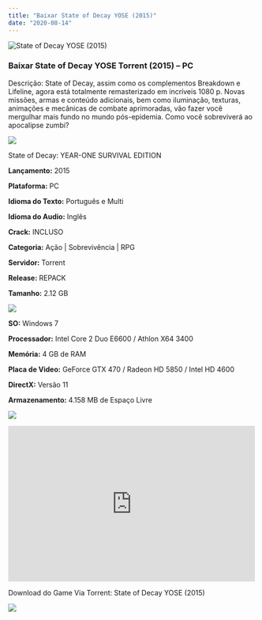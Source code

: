 ```yaml
---
title: "Baixar State of Decay YOSE (2015)"
date: "2020-08-14"
---
```


![State of Decay YOSE (2015)](https://1.bp.blogspot.com/-dvgBbhJHI_I/XtannP8l1jI/AAAAAAAAAfM/dWH4cfNL0QMLukUkIE7XWf-6-4vww1HpQCNcBGAsYHQ/s320/poster.jpg "State of Decay YOSE (2015)")

### Baixar State of Decay YOSE Torrent (2015) – PC

Descrição: State of Decay, assim como os complementos Breakdown e Lifeline, agora está totalmente remasterizado em incríveis 1080 p. Novas missões, armas e conteúdo adicionais, bem como iluminação, texturas, animações e mecânicas de combate aprimoradas, vão fazer você mergulhar mais fundo no mundo pós-epidemia. Como você sobreviverá ao apocalipse zumbi?

![](https://1.bp.blogspot.com/-XIAoZor_ewQ/Xt6k8H1cWZI/AAAAAAAAAi0/oGRR_ah4Rf449lfQQZDiX_22jAu7LLnJACPcBGAYYCw/s400/Bot{1e4a638742c4ba6e593ba415a1cdf07bd8fcfe8eb821de52635c6c59191c9881}25C3{1e4a638742c4ba6e593ba415a1cdf07bd8fcfe8eb821de52635c6c59191c9881}25A3o{1e4a638742c4ba6e593ba415a1cdf07bd8fcfe8eb821de52635c6c59191c9881}2Bde{1e4a638742c4ba6e593ba415a1cdf07bd8fcfe8eb821de52635c6c59191c9881}2BInforma{1e4a638742c4ba6e593ba415a1cdf07bd8fcfe8eb821de52635c6c59191c9881}25C3{1e4a638742c4ba6e593ba415a1cdf07bd8fcfe8eb821de52635c6c59191c9881}25A7{1e4a638742c4ba6e593ba415a1cdf07bd8fcfe8eb821de52635c6c59191c9881}25C3{1e4a638742c4ba6e593ba415a1cdf07bd8fcfe8eb821de52635c6c59191c9881}25B5es.jpg)

State of Decay: YEAR-ONE SURVIVAL EDITION

**Lançamento:** 2015

**Plataforma:** PC

**Idioma do Texto:** Português e Multi

**Idioma do Audio:** Inglês

**Crack:** INCLUSO

**Categoria:** Ação | Sobrevivência | RPG

**Servidor:** Torrent

**Release:** REPACK

**Tamanho:** 2.12 GB

![](https://1.bp.blogspot.com/-h4INo_OBwls/Xt6lEEMpxNI/AAAAAAAAAi4/JjyyoRDYOagV83dzmOlHFitCwsklVMs6ACPcBGAYYCw/s400/Bot{1e4a638742c4ba6e593ba415a1cdf07bd8fcfe8eb821de52635c6c59191c9881}25C3{1e4a638742c4ba6e593ba415a1cdf07bd8fcfe8eb821de52635c6c59191c9881}25A3o{1e4a638742c4ba6e593ba415a1cdf07bd8fcfe8eb821de52635c6c59191c9881}2Bde{1e4a638742c4ba6e593ba415a1cdf07bd8fcfe8eb821de52635c6c59191c9881}2BRequisitos.jpg)

**SO:** Windows 7

**Processador:** Intel Core 2 Duo E6600 / Athlon X64 3400

**Memória:** 4 GB de RAM

**Placa de Video:** GeForce GTX 470 / Radeon HD 5850 / Intel HD 4600

**DirectX:** Versão 11

**Armazenamento:** 4.158 MB de Espaço Livre

![](https://1.bp.blogspot.com/-rcYyVsnA81c/Xt6lZMZ2XiI/AAAAAAAAAjA/1MF2KKFyKSoUtwrodSDJRdpQoMNmnHOhwCPcBGAYYCw/s400/Bot{1e4a638742c4ba6e593ba415a1cdf07bd8fcfe8eb821de52635c6c59191c9881}25C3{1e4a638742c4ba6e593ba415a1cdf07bd8fcfe8eb821de52635c6c59191c9881}25A3o{1e4a638742c4ba6e593ba415a1cdf07bd8fcfe8eb821de52635c6c59191c9881}2Bde{1e4a638742c4ba6e593ba415a1cdf07bd8fcfe8eb821de52635c6c59191c9881}2BTrailer.jpg)

<iframe allow="accelerometer; autoplay; encrypted-media; gyroscope; picture-in-picture" allowfullscreen frameborder="0" height="315" src="https://www.youtube.com/embed/lxMD4lRupDk" width="500"></iframe>

Download do Game Via Torrent: State of Decay YOSE (2015)

[![](https://1.bp.blogspot.com/-Rkir3Cy7E90/XthUbQKV_OI/AAAAAAAAAgU/XswmzuR3U-wu-ii0QbYrayul662EVQFlQCEwYBhgLKs4DAL1Ocqzk1sk-ZdMcOXL7NJ64dmZBRBtWwwSnOODmtkdYqYLg2E2CBLs8VpHWphhdi6WostcAlDmaR6sCiAAjoEZNmRKHPrhp4-CiewANRzjsg9jZ4hrtm9rgQQJ3TOaxFU59wTSjrN1lcRinQYY5pwohWJDuVOFfHSm7rFs68eVzufGBlnF4UctmwLJJ5pPUVUWCxSXpOBAhhF2-h-JW_1paNIvvEmehE3vLwu8eMbdaH2XHrf3uswbEAGlL_cS4OJvCl-mCRED_ls87BIov0f5ZIjxt0FCrjqpsMHiiqhzpHSTNxaCJhGDITfPwedncZ1tLiJ16wN8Wysoog4wIHa1k12tcw0ByBmFQuBl51nv_QwT41IpQL3o6ZoXDJ5VFKsfLovvAWX5JmhTzQfVzacg16lngAOoMf4oJKASrxYBaeePEoaMAh2QeBRqCfBFFugxoDgRY6wM3bK7ZYk_vYa18ceA9SZT8OBkgXBt-DjGuX8k3jrism0kWFQtF0UsfL5p196pgyeGMRvCoQIq5AuHuhHbcGVxhK6j99DWVwQiS6ogcQ-LdMzQEaS1uSGsX1QI4piQ9pS52ZJhZ6raYDBC3Jsk62vRXPkrdmcPvMM2-4fYF/s1600/Bot{1e4a638742c4ba6e593ba415a1cdf07bd8fcfe8eb821de52635c6c59191c9881}25C3{1e4a638742c4ba6e593ba415a1cdf07bd8fcfe8eb821de52635c6c59191c9881}25A3o{1e4a638742c4ba6e593ba415a1cdf07bd8fcfe8eb821de52635c6c59191c9881}2Bde{1e4a638742c4ba6e593ba415a1cdf07bd8fcfe8eb821de52635c6c59191c9881}2BDownload.jpg)](06A2FE7F05CB76F88008A7E4F8C20E7BAA12CA21&dn=State{1e4a638742c4ba6e593ba415a1cdf07bd8fcfe8eb821de52635c6c59191c9881}20of{1e4a638742c4ba6e593ba415a1cdf07bd8fcfe8eb821de52635c6c59191c9881}20Decay{1e4a638742c4ba6e593ba415a1cdf07bd8fcfe8eb821de52635c6c59191c9881}20-{1e4a638742c4ba6e593ba415a1cdf07bd8fcfe8eb821de52635c6c59191c9881}20Year-One{1e4a638742c4ba6e593ba415a1cdf07bd8fcfe8eb821de52635c6c59191c9881}20Survival{1e4a638742c4ba6e593ba415a1cdf07bd8fcfe8eb821de52635c6c59191c9881}20Edition{1e4a638742c4ba6e593ba415a1cdf07bd8fcfe8eb821de52635c6c59191c9881}20{1e4a638742c4ba6e593ba415a1cdf07bd8fcfe8eb821de52635c6c59191c9881}5bFitGirl{1e4a638742c4ba6e593ba415a1cdf07bd8fcfe8eb821de52635c6c59191c9881}20Repack{1e4a638742c4ba6e593ba415a1cdf07bd8fcfe8eb821de52635c6c59191c9881}5d)
